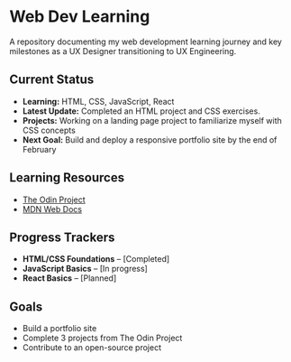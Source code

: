 # Web Dev Learning
A repository documenting my web development learning journey and key milestones as a UX Designer transitioning to UX Engineering.

## Current Status
- **Learning:** HTML, CSS, JavaScript, React  
- **Latest Update:** Completed an HTML project and CSS exercises.
- **Projects:** Working on a landing page project to familiarize myself with CSS concepts
- **Next Goal:** Build and deploy a responsive portfolio site by the end of February

## Learning Resources
- [The Odin Project](https://www.theodinproject.com/)
- [MDN Web Docs](https://developer.mozilla.org/)

## Progress Trackers
- **HTML/CSS Foundations** – [Completed]  
- **JavaScript Basics** – [In progress]  
- **React Basics** – [Planned]  

## Goals
- Build a portfolio site
- Complete 3 projects from The Odin Project
- Contribute to an open-source project  